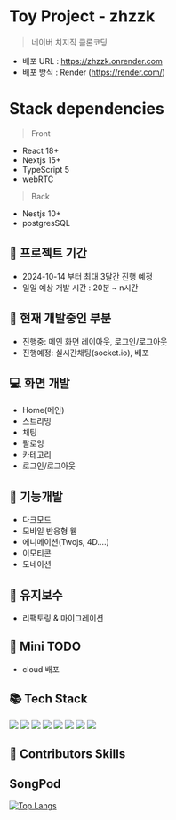 # Toy Project - zhzzk

> 네이버 치지직 클론코딩
- 배포 URL : https://zhzzk.onrender.com
- 배포 방식 : Render (https://render.com/)

# Stack dependencies

> Front
- React 18+
- Nextjs 15+
- TypeScript 5
- webRTC

> Back
- Nestjs 10+
- postgresSQL

## 📆 프로젝트 기간

- 2024-10-14 부터 최대 3달간 진행 예정
- 일일 예상 개발 시간 : 20분 ~ n시간

## 🔨 현재 개발중인 부분

- 진행중: 메인 화면 레이아웃, 로그인/로그아웃
- 진행예정: 실시간채팅(socket.io), 배포

## 💻 화면 개발

- Home(메인)
- 스트리밍
- 채팅
- 팔로잉
- 카테고리
- 로그인/로그아웃

## 🔨 기능개발

- 다크모드
- 모바일 반응형 웹
- 에니메이션(Twojs, 4D….)
- 이모티콘
- 도네이션

## 👀 유지보수

- 리팩토링 & 마이그레이션

## 👀 Mini TODO

- cloud 배포

## 📚 Tech Stack

<div>
    <img src="https://img.shields.io/badge/react-61DAFB?style=for-the-badge&logo=react&logoColor=black">
    <img src="https://img.shields.io/badge/Next.js-000000?style=for-the-badge&logo=Next.js&logoColor=white">
    <img src="https://img.shields.io/badge/styled-components-DB7093?style=for-the-badge&logo=styled-components&logoColor=white">
    <img src="https://img.shields.io/badge/TypeScript-3178C6?style=for-the-badge&logo=TypeScript&logoColor=black">
    <img src="https://img.shields.io/badge/Recoil-0075EB?style=for-the-badge&logo=Revolut&logoColor=black">
    <img src="https://img.shields.io/badge/React Query-FF4154?style=for-the-badge&logo=React Query&logoColor=black">
    <img src="https://img.shields.io/badge/Redux-764ABC?style=for-the-badge&logo=Redux&logoColor=black">
    <img src="https://img.shields.io/badge/git-F05032?style=for-the-badge&logo=git&logoColor=white">
</div>

## 🙋 Contributors Skills

## SongPod

[![Top Langs](https://github-readme-stats.vercel.app/api/top-langs/?username=DaeSoeps)](https://github.com/DaeSoeps/github-readme-stats)
